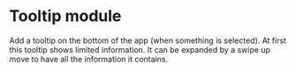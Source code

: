 # Tooltip module

Add a tooltip on the bottom of the app (when something is selected).
At first this tooltip shows limited information. It can be expanded by a swipe up move to have all the 
information it contains.

